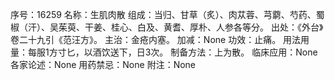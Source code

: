 序号：16259
名称：生肌肉散
组成：当归、甘草（炙）、肉苁蓉、芎藭、芍药、蜀椒（汗）、吴茱萸、干姜、桂心、白及、黄耆、厚朴、人参各等分。
出处：《外台》卷二十九引《范汪方》。
主治：金疮内塞。
加减：None
功效：止痛。
用法用量：每服1方寸匕，以酒饮送下，日3次。
制备方法：上为散。
临床应用：None
各家论述：None
用药禁忌：None
附注：None
